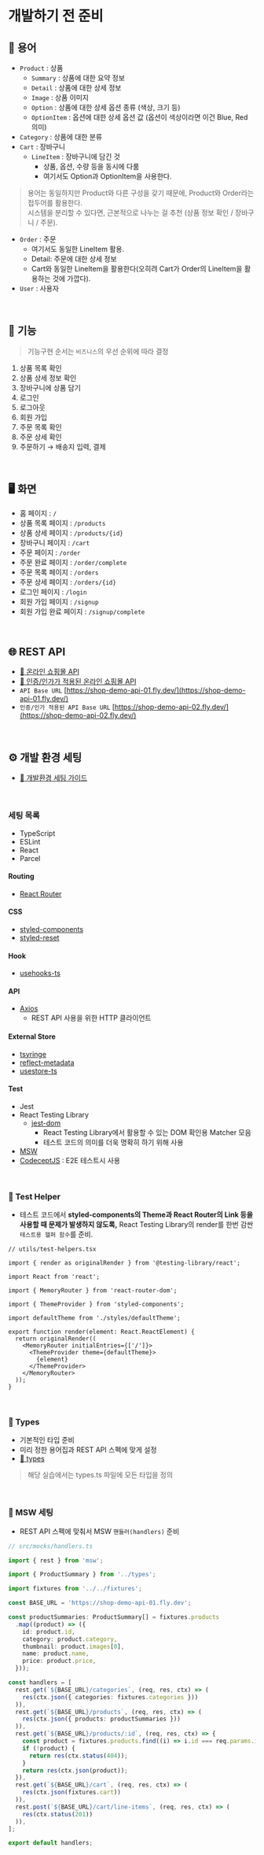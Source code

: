 # 개발하기 전 준비

## 📖 용어

- `Product` : 상품
  - `Summary` : 상품에 대한 요약 정보
  - `Detail` : 상품에 대한 상세 정보
  - `Image` : 상품 이미지
  - `Option` : 상품에 대한 상세 옵션 종류 (색상, 크기 등)
  - `OptionItem` : 옵션에 대한 상세 옵션 값 (옵션이 색상이라면 이건 Blue, Red 의미)
- `Category` : 상품에 대한 분류
- `Cart` : 장바구니
  - `LineItem` : 장바구니에 담긴 것
    - 상품, 옵션, 수량 등을 동시에 다룸
    - 여기서도 Option과 OptionItem을 사용한다.

> 용어는 동일하지만 Product와 다른 구성을 갖기 때문에, Product와 Order라는 접두어를 활용한다. <br/>
시스템을 분리할 수 있다면, 근본적으로 나누는 걸 추천 (상품 정보 확인 / 장바구니 / 주문).

- `Order` : 주문
  - 여기서도 동일한 LineItem 활용.
  - Detail: 주문에 대한 상세 정보
  - Cart와 동일한 LineItem을 활용한다(오히려 Cart가 Order의 LineItem을 활용하는 것에 가깝다).
- `User` : 사용자

<br/>

## 🤖 기능

> 기능구현 순서는 `비즈니스`의 우선 순위에 따라 결정

1. 상품 목록 확인
2. 상품 상세 정보 확인
3. 장바구니에 상품 담기
4. 로그인
5. 로그아웃
6. 회원 가입
7. 주문 목록 확인
8. 주문 상세 확인
9. 주문하기 → 배송지 입력, 결제

<br/>

## 🖥️ 화면

- 홈 페이지 : `/`
- 상품 목록 페이지 : `/products`
- 상품 상세 페이지 : `/products/{id}`
- 장바구니 페이지 : `/cart`
- 주문 페이지 : `/order`
- 주문 완료 페이지 : `/order/complete`
- 주문 목록 페이지 : `/orders`
- 주문 상세 페이지 : `/orders/{id}`
- 로그인 페이지 : `/login`
- 회원 가입 페이지 : `/signup`
- 회원 가입 완료 페이지 : `/signup/complete`

<br/>

## 🌐 REST API

- [📄 온라인 쇼핑몰 API](https://docs.google.com/document/d/1bGYl3IDoX53cNBbZHNlsRhPLZQ3Qiu-Jm3gpqyu_xI0/view)
- [📄 인증/인가가 적용된 온라인 쇼핑몰 API](https://docs.google.com/document/d/1bGYl3IDoX53cNBbZHNlsRhPLZQ3Qiu-Jm3gpqyu_xI0/view)
- `API Base URL` [https://shop-demo-api-01.fly.dev/](https://shop-demo-api-01.fly.dev/)
- `인증/인가 적용된 API Base URL` [https://shop-demo-api-02.fly.dev/](https://shop-demo-api-02.fly.dev/)

<br/>

## ⚙️ 개발 환경 세팅

- [📄 개발환경 세팅 가이드](https://github.com/megaptera-kr/textbook/tree/main/start-megaptera-shop-client)

<br/>

### 세팅 목록

- TypeScript
- ESLint
- React
- Parcel

#### Routing

- [React Router](https://github.com/remix-run/react-router)

#### CSS

- [styled-components](https://github.com/styled-components/styled-components)
- [styled-reset](https://github.com/zacanger/styled-reset)

#### Hook

- [usehooks-ts](https://github.com/juliencrn/usehooks-ts)

#### API

- [Axios](https://github.com/axios/axios)
  - REST API 사용을 위한 HTTP 클라이언트

#### External Store

- [tsyringe](https://github.com/microsoft/tsyringe)
- [reflect-metadata](https://github.com/rbuckton/reflect-metadata)
- [usestore-ts](https://github.com/seed2whale/usestore-ts)

#### Test

- Jest
- React Testing Library
  - [jest-dom](https://github.com/testing-library/jest-dom)
    - React Testing Library에서 활용할 수 있는 DOM 확인용 Matcher 모음
    - 테스트 코드의 의미를 더욱 명확히 하기 위해 사용
- [MSW](https://github.com/mswjs/msw)
- [CodeceptJS](https://github.com/codeceptjs/CodeceptJS) : E2E 테스트시 사용

<br/>

### 📄 Test Helper

- 테스트 코드에서 __styled-components의 Theme과 React Router의 Link 등을 사용할 때 문제가 발생하지 않도록,__ React Testing Library의 render를 한번 감싼 `테스트용 헬퍼 함수`를 준비.

```tsx
// utils/test-helpers.tsx

import { render as originalRender } from '@testing-library/react';

import React from 'react';

import { MemoryRouter } from 'react-router-dom';

import { ThemeProvider } from 'styled-components';

import defaultTheme from './styles/defaultTheme';

export function render(element: React.ReactElement) {
  return originalRender((
    <MemoryRouter initialEntries={['/']}>
      <ThemeProvider theme={defaultTheme}>
        {element}
      </ThemeProvider>
    </MemoryRouter>
  ));
}
```

<br/>

### 📄 Types

- 기본적인 타입 준비
- 미리 정한 용어집과 REST API 스펙에 맞게 설정
- [🔗 types](https://github.com/megaptera-kr/textbook/blob/main/start-megaptera-shop-client/src/types.ts)

> 해당 실습에서는 types.ts 파일에 모든 타입을 정의

<br/>

### 📄 MSW 세팅

- REST API 스펙에 맞춰서 MSW `핸들러(handlers)` 준비

```ts
// src/mocks/handlers.ts

import { rest } from 'msw';

import { ProductSummary } from '../types';

import fixtures from '../../fixtures';

const BASE_URL = 'https://shop-demo-api-01.fly.dev';

const productSummaries: ProductSummary[] = fixtures.products
  .map((product) => ({
    id: product.id,
    category: product.category,
    thumbnail: product.images[0],
    name: product.name,
    price: product.price,
  }));

const handlers = [
  rest.get(`${BASE_URL}/categories`, (req, res, ctx) => (
    res(ctx.json({ categories: fixtures.categories }))
  )),
  rest.get(`${BASE_URL}/products`, (req, res, ctx) => (
    res(ctx.json({ products: productSummaries }))
  )),
  rest.get(`${BASE_URL}/products/:id`, (req, res, ctx) => {
    const product = fixtures.products.find((i) => i.id === req.params.id);
    if (!product) {
      return res(ctx.status(404));
    }
    return res(ctx.json(product));
  }),
  rest.get(`${BASE_URL}/cart`, (req, res, ctx) => (
    res(ctx.json(fixtures.cart))
  )),
  rest.post(`${BASE_URL}/cart/line-items`, (req, res, ctx) => (
    res(ctx.status(201))
  )),
];

export default handlers;
```
